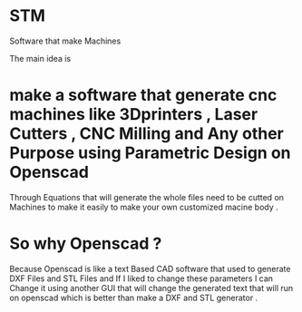 # STM
Software that make Machines

The main idea is 
# make a software that generate cnc machines like 3Dprinters , Laser Cutters , CNC Milling and Any other Purpose using Parametric Design on Openscad 
Through Equations that will generate the whole files need to be cutted on Machines to make it easily to make your own customized macine body . 

# So why Openscad ? 

Because Openscad is like a text Based CAD software that used to generate DXF Files and STL Files and If I liked to change these parameters I can Change it using another GUI that will change the generated text that will run on openscad  which is better than make a DXF and STL generator . 


